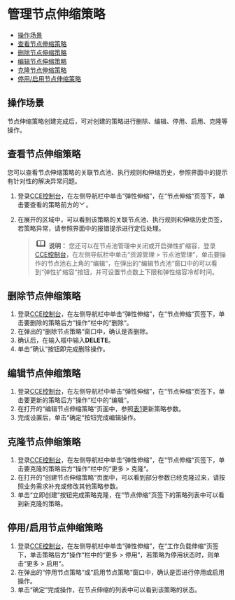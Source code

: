 # 管理节点伸缩策略<a name="cce_01_0063"></a>

-   [操作场景](#section127666327248)
-   [查看节点伸缩策略](#section102878407207)
-   [删除节点伸缩策略](#section128584032017)
-   [编辑节点伸缩策略](#section5652756162214)
-   [克隆节点伸缩策略](#section367810565223)
-   [停用/启用节点伸缩策略](#section4771832152513)

## 操作场景<a name="section127666327248"></a>

节点伸缩策略创建完成后，可对创建的策略进行删除、编辑、停用、启用、克隆等操作。

## 查看节点伸缩策略<a name="section102878407207"></a>

您可以查看节点伸缩策略的关联节点池、执行规则和伸缩历史，参照界面中的提示有针对性的解决异常问题。

1.  登录[CCE控制台](https://console.huaweicloud.com/cce2.0/?utm_source=helpcenter)，在左侧导航栏中单击“弹性伸缩”，在“节点伸缩“页签下，单击要查看的策略前方的![](figures/zh-cn_image_0254986677.png)。
2.  在展开的区域中，可以看到该策略的关联节点池、执行规则和伸缩历史页签，若策略异常，请参照界面中的报错提示进行定位处理。

    >![](public_sys-resources/icon-note.gif) **说明：** 
    >您还可以在节点池管理中关闭或开启弹性扩缩容，登录[CCE控制台](https://console.huaweicloud.com/cce2.0/?utm_source=helpcenter)，在左侧导航栏中单击“资源管理 \> 节点池管理”，单击要操作的节点池右上角的“编辑“，在弹出的“编辑节点池“窗口中的可以看到“弹性扩缩容“按钮，并可设置节点数上下限和弹性缩容冷却时间。


## 删除节点伸缩策略<a name="section128584032017"></a>

1.  登录[CCE控制台](https://console.huaweicloud.com/cce2.0/?utm_source=helpcenter)，在左侧导航栏中单击“弹性伸缩”，在“节点伸缩“页签下，单击要删除的策略后方“操作“栏中的“删除“。
2.  在弹出的“删除节点策略“窗口中，确认是否删除。
3.  确认后，在输入框中输入**DELETE**。
4.  单击“确认“按钮即完成删除操作。

## 编辑节点伸缩策略<a name="section5652756162214"></a>

1.  登录[CCE控制台](https://console.huaweicloud.com/cce2.0/?utm_source=helpcenter)，在左侧导航栏中单击“弹性伸缩”，在“节点伸缩“页签下，单击要更新的策略后方“操作“栏中的“编辑“。
2.  在打开的“编辑节点伸缩策略“页面中，参照[表1](创建节点伸缩策略.md#table8638121213265)更新策略参数。
3.  完成设置后，单击“确定“按钮完成编辑操作。

## 克隆节点伸缩策略<a name="section367810565223"></a>

1.  登录[CCE控制台](https://console.huaweicloud.com/cce2.0/?utm_source=helpcenter)，在左侧导航栏中单击“弹性伸缩”，在“节点伸缩“页签下，单击要克隆的策略后方“操作“栏中的“更多 \> 克隆“。
2.  在打开的“创建节点伸缩策略“页面中，可以看到部分参数已经克隆过来，请按照业务需求补充或修改其他策略参数。
3.  单击“立即创建“按钮完成策略克隆，在“节点伸缩“页签下的策略列表中可以看到新克隆的策略。

## 停用/启用节点伸缩策略<a name="section4771832152513"></a>

1.  登录[CCE控制台](https://console.huaweicloud.com/cce2.0/?utm_source=helpcenter)，在左侧导航栏中单击“弹性伸缩”，在“工作负载伸缩“页签下，单击策略后方“操作“栏中的“更多 \> 停用“，若策略为停用状态时，则单击“更多 \> 启用“。
2.  在弹出的“停用节点策略“或“启用节点策略“窗口中，确认是否进行停用或启用操作。
3.  单击“确定“完成操作，在节点伸缩的列表中可以看到该策略的状态。

